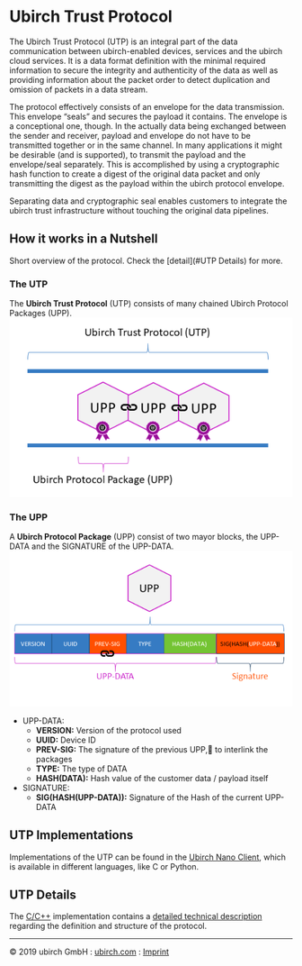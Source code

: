 # Ubirch Trust Protocol

The Ubirch Trust Protocol (UTP) is an integral part of the data communication between ubirch-enabled devices, services and the ubirch
cloud services. It is a data format definition with the minimal required information to secure the integrity and
authenticity of the data as well as providing information about the packet order to detect duplication and omission of
packets in a data stream.

The protocol effectively consists of an envelope for the data transmission. This envelope “seals” and secures the payload
it contains. The envelope is a conceptional one, though. In the actually data being exchanged between the sender
and receiver, payload and envelope do not have to be transmitted together or in the same channel. In many applications
it might be desirable (and is supported), to transmit the payload and the envelope/seal separately. This is accomplished
by using a cryptographic hash function to create a digest of the original data packet and only transmitting the digest as
the payload within the ubirch protocol envelope.

Separating data and cryptographic seal enables customers to integrate the ubirch trust infrastructure without touching
the original data pipelines.

## How it works in a Nutshell

Short overview of the protocol. Check the [detail](#UTP Details) for more.

### The UTP
The **Ubirch Trust Protocol** (UTP) consists of many chained Ubirch Protocol Packages (UPP).
![UTP](img\UTP.png)

### The UPP
A **Ubirch Protocol Package** (UPP) consist of two mayor blocks, the UPP-DATA and the SIGNATURE of the UPP-DATA.
![UTP](img\UPP.png)

* UPP-DATA:
  * **VERSION:** Version of the protocol used
  * **UUID:** Device ID
  * **PREV-SIG:** The signature of the previous UPP,		to interlink the packages
  * **TYPE:** The type of DATA
  * **HASH(DATA):** Hash value of the customer data / payload itself
* SIGNATURE:
  * **SIG(HASH(UPP-DATA)):** Signature of the Hash of the current UPP-DATA


## UTP Implementations
Implementations of the UTP can be found in the [Ubirch Nano Client](sdk), which is available in different languages, like C or Python.

## UTP Details
The [C/C++](https://github.com/ubirch/ubirch-protocol) implementation contains a [detailed technical description](https://github.com/ubirch/ubirch-protocol/blob/master/README.md#basic-message-format) regarding the definition and structure of the protocol.

___

&copy; 2019 ubirch GmbH : [ubirch.com](https://ubirch.com) : [Imprint](http://ubirch.de/impressum/)
